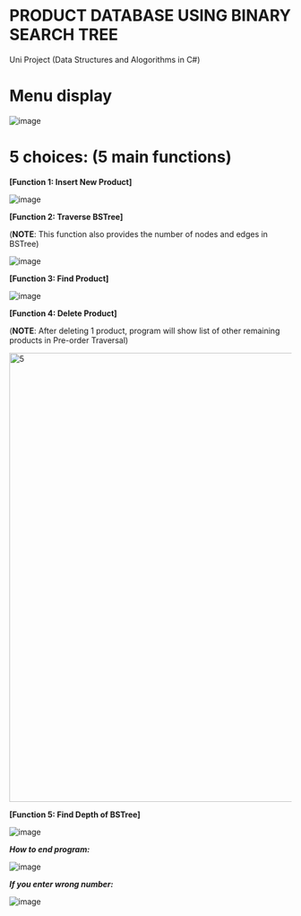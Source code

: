 # PRODUCT DATABASE USING BINARY SEARCH TREE
Uni Project (Data Structures and Alogorithms in C#)

# Menu display

![image](https://user-images.githubusercontent.com/95642319/147223684-54177220-b947-45e2-8ae5-754887a68df7.PNG)

# 5 choices: (5 main functions)

**[Function 1: Insert New Product]**

![image](https://user-images.githubusercontent.com/95642319/147223889-ca271309-f4f9-4e11-b134-8a05425507ab.PNG)

**[Function 2: Traverse BSTree]**

(**NOTE**: This function also provides the number of nodes and edges in BSTree)

![image](https://user-images.githubusercontent.com/95642319/147224230-20e46279-1a68-4c49-8e54-fd45cafe98b4.PNG)

**[Function 3: Find Product]**

![image](https://user-images.githubusercontent.com/95642319/147224977-10e3c025-0a41-4b55-ac13-c05add45a189.PNG)

**[Function 4: Delete Product]**

(**NOTE**: After deleting 1 product, program will show list of other remaining products in Pre-order Traversal)

<img width="800" alt="5" src="https://user-images.githubusercontent.com/95642319/147224998-547282df-e42d-4e38-b5c5-4913e3ddecfc.PNG">

**[Function 5: Find Depth of BSTree]**

![image](https://user-images.githubusercontent.com/95642319/147225013-244ab8ad-943b-47ac-8fad-03afd19eaa5d.PNG)

**_How to end program:_**

![image](https://user-images.githubusercontent.com/95642319/147225042-2b5cdc78-4981-4801-834f-b627d55cda77.PNG)

**_If you enter wrong number:_**

![image](https://user-images.githubusercontent.com/95642319/147225048-e3511715-38f2-496e-939b-79e644a0e9e5.PNG)


